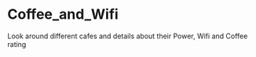 # Coffee_and_Wifi
Look around different cafes and details about their Power, Wifi and Coffee rating
